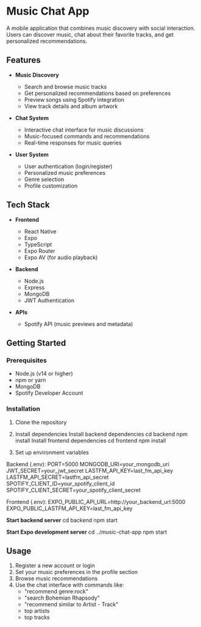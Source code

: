 # Music Chat App

A mobile application that combines music discovery with social interaction. Users can discover music, chat about their favorite tracks, and get personalized recommendations.

## Features

- **Music Discovery**
  - Search and browse music tracks
  - Get personalized recommendations based on preferences
  - Preview songs using Spotify integration
  - View track details and album artwork

- **Chat System**
  - Interactive chat interface for music discussions
  - Music-focused commands and recommendations
  - Real-time responses for music queries

- **User System**
  - User authentication (login/register)
  - Personalized music preferences
  - Genre selection
  - Profile customization

## Tech Stack

- **Frontend**
  - React Native
  - Expo
  - TypeScript
  - Expo Router
  - Expo AV (for audio playback)

- **Backend**
  - Node.js
  - Express
  - MongoDB
  - JWT Authentication

- **APIs**
  - Spotify API (music previews and metadata)

## Getting Started

### Prerequisites
- Node.js (v14 or higher)
- npm or yarn
- MongoDB
- Spotify Developer Account

### Installation

1. Clone the repository

2. Install dependencies
   Install backend dependencies
    cd backend
    npm install
  Install frontend dependencies
    cd frontend
    npm install
   
4. Set up environment variables
   
  Backend (.env):
    PORT=5000
    MONGODB_URI=your_mongodb_uri
    JWT_SECRET=your_jwt_secret
    LASTFM_API_KEY=last_fm_api_key
    LASTFM_API_SECRET=lastfm_api_secret
    SPOTIFY_CLIENT_ID=your_spotify_client_id
    SPOTIFY_CLIENT_SECRET=your_spotify_client_secret
   
  Frontend (.env): 
    EXPO_PUBLIC_API_URL=http://your_backend_url:5000
    EXPO_PUBLIC_LASTFM_API_KEY=last_fm_api_key

**Start backend server**
cd backend
npm start

**Start Expo development server**
cd ../music-chat-app
npm start



## Usage

1. Register a new account or login
2. Set your music preferences in the profile section
3. Browse music recommendations
4. Use the chat interface with commands like:
   - "recommend genre:rock"
   - "search Bohemian Rhapsody"
   - "recommend similar to Artist - Track"
   - top artists
   - top tracks
